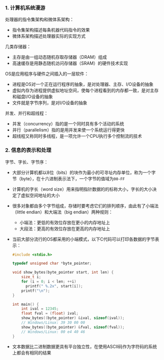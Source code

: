 ### 1. 计算机系统漫游

处理器的指令集架构和微体系架构：

- 指令集架构描述每条机器代码指令的效果
- 微体系架构描述处理器实际的实现方式

几类存储器：

- 主存是由一组动态随机存取存储器（DRAM）组成
- 高速缓存是用静态随机访问存储器（SRAM）的硬件技术实现

OS是应用程序与硬件之间插入的一层软件：

- 进程是OS对一个正在运行程序的抽象，是对处理器、主存、I/O设备的抽象
- 虚拟内存为进程提供虚拟地址空间，使每个进程看到的内存都一致，是对主存和磁盘I/O设备的抽象
- 文件就是字节序列，是对I/O设备的抽象

并发、并行和超线程：

- 并发（concurrency）指的是一个同时具有多个活动的系统
- 并行（parallelism）指的是用并发来使一个系统运行得更快
- 超线程又称同时多线程，是一项允许一个CPU执行多个控制流的技术

### 2. 信息的表示和处理

字节、字长、字节序：

- 大部分计算机都以8位（bits）的块作为最小的可寻址内存单位，称为一个字节（byte），在十六进制表示法下，一个字节的值域为`00-FF`

- 计算机的字长（word size）用来指明指针数据的的标称大小，字长的大小决定了虚拟空间地址的大小

- 很多对象都由多个字节组成，存储时要考虑它们的排列顺序，由此有了小端法（little endian）和大端法（big endian）两种规则：

  - 小端法：更低的有效位存放在更小的内存地址上
  - 大段法：更高的有效位存放在更高的内存地址上

- 当前大部分流行的OS都采用的小端模式，以下C代码可以打印各数据的字节表示：

  ```c
  #include <stdio.h>
  
  typedef unsigned char *byte_pointer;
  
  void show_bytes(byte_pointer start, int len) {
      size_t i;
      for (i = 0; i < len; ++i)
      	printf(" %.2x", start[i]);
      printf("\n");
  }
  
  int main() {
      int ival = 12345;
      float fval = (float) ival;
      show_bytes((byte_pointer) &ival, sizeof(ival));
      // Windows/Linux: 39 30 00 00 
      show_bytes((byte_pointer) &fval, sizeof(fval));
      // Windows/Linux: 00 e4 40 46
  }
  ```

- 文本数据比二进制数据更具有平台独立性，在使用ASCII码作为字符码的系统上都会有相同的结果
